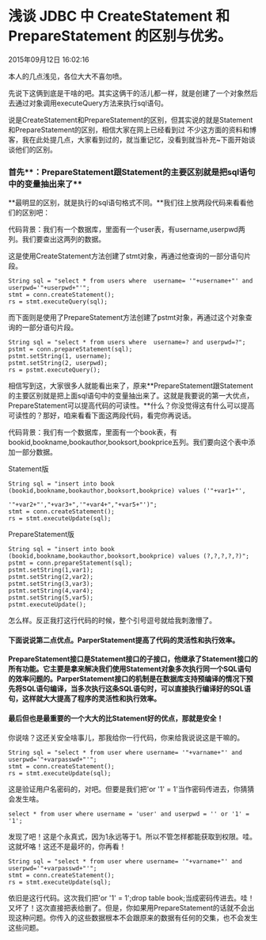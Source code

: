 # 浅谈 JDBC 中 CreateStatement 和 PrepareStatement 的区别与优劣。

2015年09月12日 16:02:16

本人的几点浅见，各位大大不喜勿喷。

先说下这俩到底是干啥的吧。其实这俩干的活儿都一样，就是创建了一个对象然后去通过对象调用executeQuery方法来执行sql语句。

说是CreateStatement和PrepareStatement的区别，但其实说的就是Statement和PrepareStatement的区别，相信大家在网上已经看到过不少这方面的资料和博客，我在此处提几点，大家看到过的，就当重记忆，没看到就当补充~下面开始谈谈他们的区别。

### 首先**：PrepareStatement跟Statement的主要区别就是把sql语句中的变量抽出来了**

**最明显的区别，就是执行的sql语句格式不同。**我们往上放两段代码来看看他们的区别吧：

代码背景：我们有一个数据库，里面有一个user表，有username,userpwd两列。我们要查出这两列的数据。

这是使用CreateStatement方法创建了stmt对象，再通过他查询的一部分语句片段。

```
String sql = "select * from users where  username= '"+username+"' and userpwd='"+userpwd+"'";
stmt = conn.createStatement();
rs = stmt.executeQuery(sql);
```

而下面则是使用了PrepareStatement方法创建了pstmt对象，再通过这个对象查询的一部分语句片段。

```
String sql = "select * from users where  username=? and userpwd=?";
pstmt = conn.prepareStatement(sql);
pstmt.setString(1, username);
pstmt.setString(2, userpwd);
rs = pstmt.executeQuery();

```

相信写到这，大家很多人就能看出来了，原来**PrepareStatement跟Statement的主要区别就是把上面sql语句中的变量抽出来了。这就是我要说的第一大优点，PrepareStatement可以提高代码的可读性。**什么？你没觉得这有什么可以提高可读性的？那好，咱来看看下面这两段代码，看完你再说话。

代码背景：我们有一个数据库，里面有一个book表，有bookid,bookname,bookauthor,booksort,bookprice五列。我们要向这个表中添加一部分数据。

Statement版

```
String sql = "insert into book (bookid,bookname,bookauthor,booksort,bookprice) values ('"+var1+"',
                                '"+var2+"',"+var3+",'"+var4+","+var5+"')";
stmt = conn.createStatement();
rs = stmt.executeUpdate(sql);
```

PrepareStatement版

```
String sql = "insert into book (bookid,bookname,bookauthor,booksort,bookprice) values (?,?,?,?,?)";
pstmt = conn.prepareStatement(sql);
pstmt.setString(1,var1);
pstmt.setString(2,var2);
pstmt.setString(3,var3);
pstmt.setString(4,var4);
pstmt.setString(5,var5);
pstmt.executeUpdate();
```

怎么样。反正我打这行代码的时候，整个引号逗号就给我刺激懵了。

#### 下面说说第二点优点。ParperStatement提高了代码的灵活性和执行效率。

**PrepareStatement接口是Statement接口的子接口，他继承了Statement接口的所有功能。它主要是拿来解决我们使用Statement对象多次执行同一个SQL语句的效率问题的。ParperStatement接口的机制是在数据库支持预编译的情况下预先将SQL语句编译，当多次执行这条SQL语句时，可以直接执行编译好的SQL语句，这样就大大提高了程序的灵活性和执行效率。**

#### 最后但也是最重要的一个大大的比Statement好的优点，那就是安全！

你说啥？这还关安全啥事儿，那我给你一行代码，你来给我说说这是干嘛的。

```
String sql = "select * from user where username= '"+varname+"' and userpwd='"+varpasswd+"'";
stmt = conn.createStatement();
rs = stmt.executeUpdate(sql);
```

这是验证用户名密码的，对吧。但要是我们把'or '1' = 1'当作密码传进去，你猜猜会发生啥。

```
select * from user where username = 'user' and userpwd = '' or '1' = '1';
```

发现了吧！这是个永真式，因为1永远等于1。所以不管怎样都能获取到权限。哇。这就坏咯！这还不是最坏的，你再看！

```
String sql = "select * from user where username= '"+varname+"' and userpwd='"+varpasswd+"'";  
stmt = conn.createStatement();  
rs = stmt.executeUpdate(sql);  
```

依旧是这行代码。这次我们把'or '1' = 1';drop table book;当成密码传进去。哇！又坏了！这次直接把表给删了。但是，你如果用PrepareStatement的话就不会出现这种问题。你传入的这些数据根本不会跟原来的数据有任何的交集，也不会发生这些问题。



